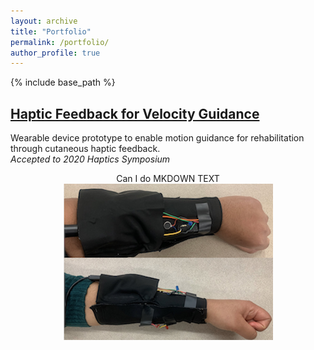```yaml
---
layout: archive
title: "Portfolio"
permalink: /portfolio/
author_profile: true
---
```

{% include base_path %}

## [Haptic Feedback for Velocity Guidance](/portfolio/hapticGuidance)
Wearable device prototype to enable motion guidance for rehabilitation through cutaneous haptic feedback.          
*Accepted to 2020 Haptics Symposium*
<div align="center">
  Can I do MKDOWN TEXT       
  <img src='/images/haptic.png'>
</div>

